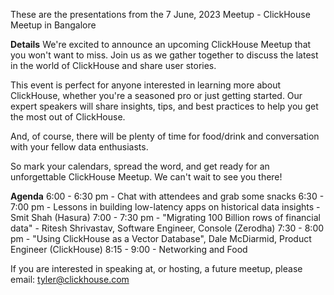 These are the presentations from the 7 June, 2023 Meetup - ClickHouse Meetup in Bangalore

**Details**
We're excited to announce an upcoming ClickHouse Meetup that you won't want to miss. Join us as we gather together to discuss the latest in the world of ClickHouse and share user stories.

This event is perfect for anyone interested in learning more about ClickHouse, whether you're a seasoned pro or just getting started. Our expert speakers will share insights, tips, and best practices to help you get the most out of ClickHouse.

And, of course, there will be plenty of time for food/drink and conversation with your fellow data enthusiasts.

So mark your calendars, spread the word, and get ready for an unforgettable ClickHouse Meetup. We can't wait to see you there!

**Agenda**
6:00 - 6:30 pm - Chat with attendees and grab some snacks
6:30 - 7:00 pm - Lessons in building low-latency apps on historical data insights - Smit Shah (Hasura)
7:00 - 7:30 pm - "Migrating 100 Billion rows of financial data" - Ritesh Shrivastav, Software Engineer, Console (Zerodha)
7:30 - 8:00 pm - "Using ClickHouse as a Vector Database", Dale McDiarmid, Product Engineer (ClickHouse)
8:15 - 9:00 - Networking and Food

If you are interested in speaking at, or hosting, a future meetup, please email: tyler@clickhouse.com

